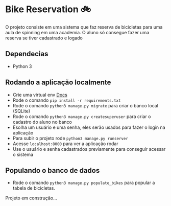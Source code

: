 # Bike Reservation :bike:

O projeto consiste em uma sistema que faz reserva de bicicletas para uma aula de spinning em uma academia.
O aluno só consegue fazer uma reserva se tiver cadastrado e logado

## Dependecias 

- Python 3

## Rodando a aplicação localmente

- Crie uma virtual env [Docs](https://docs.python.org/pt-br/3/library/venv.html)
- Rode o comando `pip install -r requirements.txt`
- Rode o comando `python3 manage.py migrate` para criar o banco local (SQLite)
- Rode o comando `python3 manage.py createsuperuser` para criar o cadastro do aluno no banco
- Esolha um usuário e uma senha, eles serão usados para fazer o login na aplicação
- Para subir o projeto rode `python3 manage.py runserver` 
- Acesse `localhost:8000` para ver a aplicação rodar
- Use o usuário e senha cadastrados previamente para conseguir acessar o sistema

## Populando o banco de dados

- Rode o comando `python3 manage.py populate_bikes` para popular a tabela de bicicletas.

Projeto em construção...
